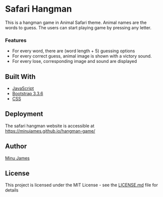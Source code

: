 # Safari Hangman
This is a hangman game in Animal Safari theme. Animal names are the words to guess.
The users can start playing game by pressing any letter.

### Features
* For every word, there are (word length + 5) guessing options
* For every correct guess, animal image is shown with a victory sound.
* For every lose, corresponding image and sound are displayed


## Built With
* [JavaScript](https://www.javascript.com/)
* [Bootstrap 3.3.6](http://bootstrapdocs.com/v3.3.6/docs/)
* [CSS](https://www.w3schools.com/css/)

## Deployment
The safari hangman website is accessible at https://minujames.github.io/hangman-game/

## Author
[Minu James](https://minujames.github.io/)

## License
This project is licensed under the MIT License - see the [LICENSE.md](LICENSE.md) file for details